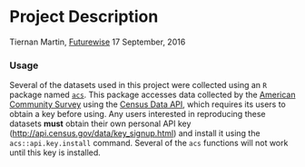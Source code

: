 Project Description
================
Tiernan Martin, [Futurewise](http://www.futurewisewa.org/)
17 September, 2016

### Usage

Several of the datasets used in this project were collected using an `R` package named [`acs`](https://cran.r-project.org/web/packages/acs/acs.pdf). This package accesses data collected by the [American Community Survey](https://www.census.gov/programs-surveys/acs/) using the [Census Data API](http://www.census.gov/data/developers/data-sets.html), which requires its users to obtain a key before using. Any users interested in reproducing these datasets **must** obtain their own personal API key (<http://api.census.gov/data/key_signup.html>) and install it using the `acs::api.key.install` command. Several of the `acs` functions will not work until this key is installed.
